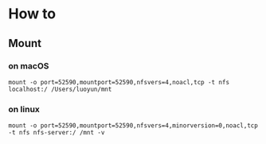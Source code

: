 

# How to


## Mount

### on macOS

    mount -o port=52590,mountport=52590,nfsvers=4,noacl,tcp -t nfs localhost:/ /Users/luoyun/mnt


### on linux

    mount -o port=52590,mountport=52590,nfsvers=4,minorversion=0,noacl,tcp -t nfs nfs-server:/ /mnt -v


